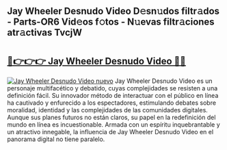 ## Jay Wheeler Desnudo Video D𝚎sn𝚞dos filtr𝚊dos - Parts-OR6 Vid𝚎os f𝚘tos - N𝚞evas filtr𝚊ciones atr𝚊ctivas TvcjW

# <h2><a href="http://mb1luc.tromn.icu/?c=Jay+Wheeler+Desnudo+Video">🔗👉👉👉 Jay Wheeler Desnudo Video 🔗🔗</a></h2>

[![Jay Wheeler Desnudo Video nuevo](https://i.imgur.com/pEAQMta.gif)](http://mb1luc.tromn.icu/?c=Jay+Wheeler+Desnudo+Video)
Jay Wheeler Desnudo Video es un personaje multifacético y debatido, cuyas complejidades se resisten a una definición fácil.  Su innovador método de interactuar con el público en línea ha cautivado y enfurecido a los espectadores, estimulando debates sobre moralidad, identidad y las complejidades de las comunidades digitales. Aunque sus planes futuros no están claros, su papel en la redefinición del mundo en línea es incuestionable. Armada con un espíritu inquebrantable y un atractivo innegable, la influencia de Jay Wheeler Desnudo Video en el panorama digital no tiene paralelo.
